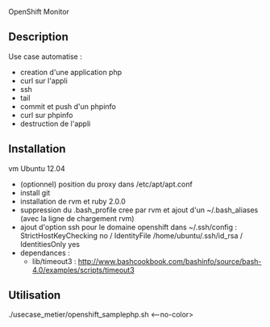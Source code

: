 OpenShift Monitor

Description
------------
Use case automatise :
- creation d'une application php
- curl sur l'appli
- ssh
- tail
- commit et push d'un phpinfo
- curl sur phpinfo
- destruction de l'appli


Installation
------------
vm Ubuntu 12.04
- (optionnel) position du proxy dans /etc/apt/apt.conf
- install git
- installation de rvm et ruby 2.0.0
- suppression du .bash_profile cree par rvm et ajout d'un ~/.bash_aliases (avec la ligne de chargement rvm)
- ajout d'option ssh pour le domaine openshift dans ~/.ssh/config : StrictHostKeyChecking no / IdentityFile /home/ubuntu/.ssh/id_rsa / IdentitiesOnly yes
- dependances :
  - lib/timeout3 : http://www.bashcookbook.com/bashinfo/source/bash-4.0/examples/scripts/timeout3

Utilisation
-----------
 ./usecase_metier/openshift_samplephp.sh <--no-color>
